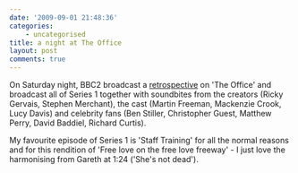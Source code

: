 ```yaml
---
date: '2009-09-01 21:48:36'
categories:
    - uncategorised
title: a night at The Office
layout: post
comments: true
---
```

On Saturday night, BBC2 broadcast a
[retrospective](http://www.bbc.co.uk/blogs/comedy/2009/08/ricky-gervais-a-night-at-the-office.shtml)
on 'The Office' and broadcast all of Series 1 together with soundbites
from the creators (Ricky Gervais, Stephen Merchant), the cast (Martin
Freeman, Mackenzie Crook, Lucy Davis) and celebrity fans (Ben Stiller,
Christopher Guest, Matthew Perry, David Baddiel, Richard Curtis).

My favourite episode of Series 1 is 'Staff Training' for all the normal
reasons and for this rendition of 'Free love on the free love freeway' -
I just love the harmonising from Gareth at 1:24 ('She's not dead').
